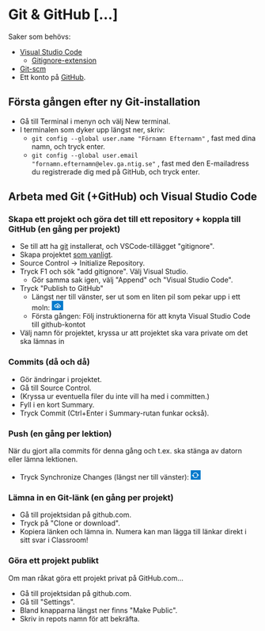 # Git & GitHub \[…\]

Saker som behövs:

* [Visual Studio Code](https://code.visualstudio.com/)
  * [Gitignore-extension](https://marketplace.visualstudio.com/items?itemName=codezombiech.gitignore)
* [Git-scm](https://git-scm.com/)
* Ett konto på [GitHub](https://github.com/).

## Första gången efter ny Git-installation

* Gå till Terminal i menyn och välj New terminal.
* I terminalen som dyker upp längst ner, skriv:
  * `git config --global user.name "Förnamn Efternamn"` , fast med dina namn, och tryck enter.
  * `git config --global user.email "fornamn.efternamn@elev.ga.ntig.se"` , fast med den E-mailadress du registrerade dig med på GitHub, och tryck enter.

## Arbeta med Git \(+GitHub\) och Visual Studio Code

### Skapa ett projekt och göra det till ett repository + koppla till GitHub \(en gång per projekt\)

* Se till att ha [git](https://git-scm.com/) installerat, och VSCode-tillägget "gitignore".
* Skapa projektet [som vanligt](../visual-studio-code/nya-projekt.md#skapa-nytt-konsollprojekt).
* Source Control → Initialize Repository.
* Tryck F1 och sök "add gitignore". Välj Visual Studio.
  * Gör samma sak igen, välj "Append" och "Visual Studio Code".
* Tryck "Publish to GitHub"
  * Längst ner till vänster, ser ut som en liten pil som pekar upp i ett moln: ![](../../.gitbook/assets/image%20%2830%29.png) 
  * Första gången: Följ instruktionerna för att knyta Visual Studio Code till github-kontot
* Välj namn för projektet, kryssa ur att projektet ska vara private om det ska lämnas in

### Commits \(då och då\)

* Gör ändringar i projektet.
* Gå till Source Control.
* \(Kryssa ur eventuella filer du inte vill ha med i committen.\)
* Fyll i en kort Summary.
* Tryck Commit \(Ctrl+Enter i Summary-rutan funkar också\).

### Push \(en gång per lektion\)

När du gjort alla commits för denna gång och t.ex. ska stänga av datorn eller lämna lektionen.

* Tryck Synchronize Changes \(längst ner till vänster\): ![](../../.gitbook/assets/image%20%2829%29.png) 

### Lämna in en Git-länk \(en gång per projekt\)

* Gå till projektsidan på github.com.
* Tryck på "Clone or download".
* Kopiera länken och lämna in. Numera kan man lägga till länkar direkt i sitt svar i Classroom!

### Göra ett projekt publikt

Om man råkat göra ett projekt privat på GitHub.com…

* Gå till projektsidan på github.com.
* Gå till "Settings".
* Bland knapparna längst ner finns "Make Public".
* Skriv in repots namn för att bekräfta.

